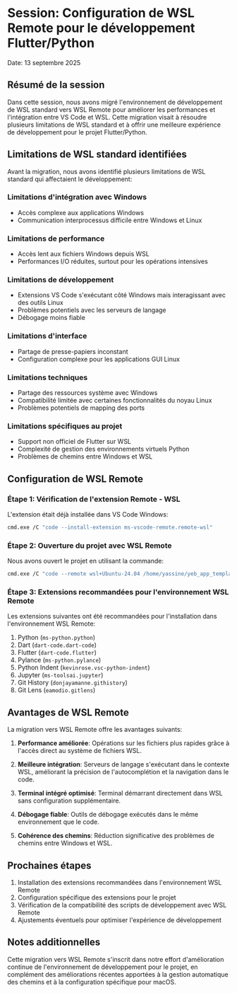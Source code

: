 <!--
RÉFÉRENCES CROISÉES:
- Ce fichier ne semble pas être référencé explicitement dans d'autres fichiers du projet
-->

# Session: Configuration de WSL Remote pour le développement Flutter/Python

Date: 13 septembre 2025

## Résumé de la session

Dans cette session, nous avons migré l'environnement de développement de WSL standard vers WSL Remote pour améliorer les performances et l'intégration entre VS Code et WSL. Cette migration visait à résoudre plusieurs limitations de WSL standard et à offrir une meilleure expérience de développement pour le projet Flutter/Python.

## Limitations de WSL standard identifiées

Avant la migration, nous avons identifié plusieurs limitations de WSL standard qui affectaient le développement:

### Limitations d'intégration avec Windows

- Accès complexe aux applications Windows
- Communication interprocessus difficile entre Windows et Linux

### Limitations de performance

- Accès lent aux fichiers Windows depuis WSL
- Performances I/O réduites, surtout pour les opérations intensives

### Limitations de développement

- Extensions VS Code s'exécutant côté Windows mais interagissant avec des outils Linux
- Problèmes potentiels avec les serveurs de langage
- Débogage moins fiable

### Limitations d'interface

- Partage de presse-papiers inconstant
- Configuration complexe pour les applications GUI Linux

### Limitations techniques

- Partage des ressources système avec Windows
- Compatibilité limitée avec certaines fonctionnalités du noyau Linux
- Problèmes potentiels de mapping des ports

### Limitations spécifiques au projet

- Support non officiel de Flutter sur WSL
- Complexité de gestion des environnements virtuels Python
- Problèmes de chemins entre Windows et WSL

## Configuration de WSL Remote

### Étape 1: Vérification de l'extension Remote - WSL

L'extension était déjà installée dans VS Code Windows:

```bash
cmd.exe /C "code --install-extension ms-vscode-remote.remote-wsl"
```

### Étape 2: Ouverture du projet avec WSL Remote

Nous avons ouvert le projet en utilisant la commande:

```bash
cmd.exe /C "code --remote wsl+Ubuntu-24.04 /home/yassine/yeb_app_template"
```

### Étape 3: Extensions recommandées pour l'environnement WSL Remote

Les extensions suivantes ont été recommandées pour l'installation dans l'environnement WSL Remote:

1. Python (`ms-python.python`)
2. Dart (`dart-code.dart-code`)
3. Flutter (`dart-code.flutter`)
4. Pylance (`ms-python.pylance`)
5. Python Indent (`kevinrose.vsc-python-indent`)
6. Jupyter (`ms-toolsai.jupyter`)
7. Git History (`donjayamanne.githistory`)
8. Git Lens (`eamodio.gitlens`)

## Avantages de WSL Remote

La migration vers WSL Remote offre les avantages suivants:

1. **Performance améliorée**: Opérations sur les fichiers plus rapides grâce à l'accès direct au système de fichiers WSL.

2. **Meilleure intégration**: Serveurs de langage s'exécutant dans le contexte WSL, améliorant la précision de l'autocomplétion et la navigation dans le code.

3. **Terminal intégré optimisé**: Terminal démarrant directement dans WSL sans configuration supplémentaire.

4. **Débogage fiable**: Outils de débogage exécutés dans le même environnement que le code.

5. **Cohérence des chemins**: Réduction significative des problèmes de chemins entre Windows et WSL.

## Prochaines étapes

1. Installation des extensions recommandées dans l'environnement WSL Remote
2. Configuration spécifique des extensions pour le projet
3. Vérification de la compatibilité des scripts de développement avec WSL Remote
4. Ajustements éventuels pour optimiser l'expérience de développement

## Notes additionnelles

Cette migration vers WSL Remote s'inscrit dans notre effort d'amélioration continue de l'environnement de développement pour le projet, en complément des améliorations récentes apportées à la gestion automatique des chemins et à la configuration spécifique pour macOS.
